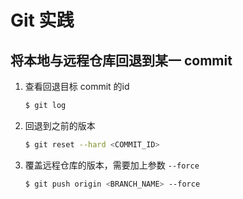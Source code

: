 # Git 实践

## 将本地与远程仓库回退到某一 commit 

1. 查看回退目标 commit 的id

   ```bash
   $ git log
   ```

2. 回退到之前的版本

   ```bash
   $ git reset --hard <COMMIT_ID>
   ```

3. 覆盖远程仓库的版本，需要加上参数 `--force` 

   ```bash
   $ git push origin <BRANCH_NAME> --force
   ```

   

